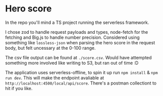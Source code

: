 # Hero score

In the repo you'll mind a TS project running the serverless framework. 

I chose zod to handle request payloads and types, node-fetch for the fetching and Big.js to handle number precision. Considered using something like `lossless-json` when parsing the hero score in the request body, but felt uncessary at the 0-100 range.

The csv file output can be found at `./score.csv`. Would have attempted something more involved like writing to S3, but ran out of time :D

The application uses serverless-offline, to spin it up run `npm install` & `npm run dev`. This will make the endpoint avaliable at `http://localhost:4500/local/api/score`. There's a postman collectiont to hit if you like.

